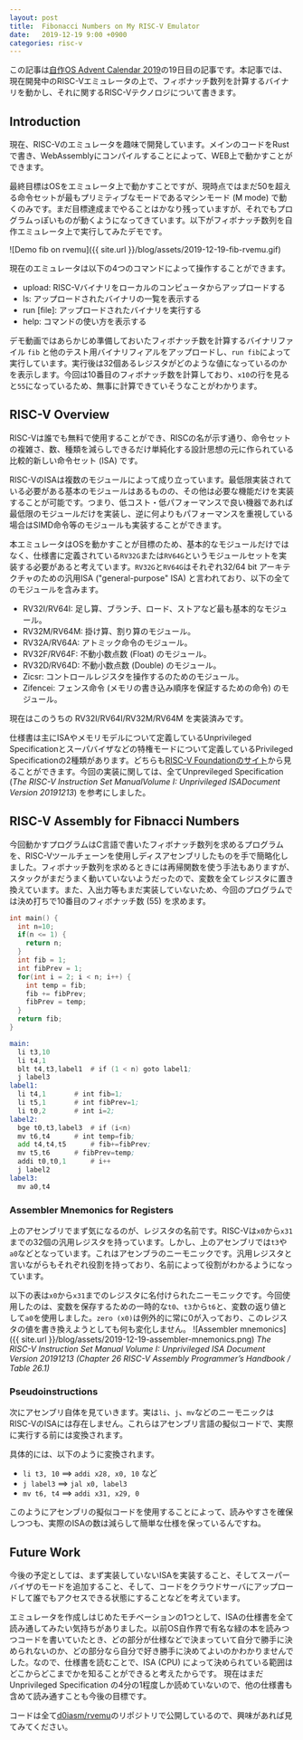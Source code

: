 ```yaml
---
layout: post
title:  Fibonacci Numbers on My RISC-V Emulator
date:   2019-12-19 9:00 +0900
categories: risc-v
---
```


この記事は[自作OS Advent Calendar 2019](https://adventar.org/calendars/4027)の19日目の記事です。本記事では、現在開発中のRISC-Vエミュレータの上で、フィボナッチ数列を計算するバイナリを動かし、それに関するRISC-Vテクノロジについて書きます。

## Introduction
現在、RISC-Vのエミュレータを趣味で開発しています。メインのコードをRustで書き、WebAssemblyにコンパイルすることによって、WEB上で動かすことができます。

最終目標はOSをエミュレータ上で動かすことですが、現時点ではまだ50を超える命令セットが最もプリミティブなモードであるマシンモード (M mode) で動くのみです。まだ目標達成までやることはかなり残っていますが、それでもプログラムっぽいものが動くようになってきています。以下がフィボナッチ数列を自作エミュレータ上で実行してみたデモです。

![Demo fib on rvemu]({{ site.url }}/blog/assets/2019-12-19-fib-rvemu.gif)

現在のエミュレータは以下の4つのコマンドによって操作することができます。
* upload: RISC-Vバイナリをローカルのコンピュータからアップロードする
* ls: アップロードされたバイナリの一覧を表示する
* run [file]: アップロードされたバイナリを実行する
* help: コマンドの使い方を表示する

デモ動画ではあらかじめ準備しておいたフィボナッチ数を計算するバイナリファイル `fib` と他のテスト用バイナリフィアルをアップロードし、`run fib`によって実行しています。実行後は32個あるレジスタがどのような値になっているのかを表示します。今回は10番目のフィボナッチ数を計算しており、`x10`の行を見ると`55`になっているため、無事に計算できていそうなことがわかります。

## RISC-V Overview
RISC-Vは誰でも無料で使用することができ、RISCの名が示す通り、命令セットの複雑さ、数、種類を減らしできるだけ単純化する設計思想の元に作られている比較的新しい命令セット (ISA) です。

RISC-VのISAは複数のモジュールによって成り立っています。最低限実装されている必要がある基本のモジュールはあるものの、その他は必要な機能だけを実装することが可能です。つまり、低コスト・低パフォーマンスで良い機器であれば最低限のモジュールだけを実装し、逆に何よりもパフォーマンスを重視している場合はSIMD命令等のモジュールも実装することができます。

本エミュレータはOSを動かすことが目標のため、基本的なモジュールだけではなく、仕様書に定義されている`RV32G`または`RV64G`というモジュールセットを実装する必要があると考えています。`RV32G`と`RV64G`はそれぞれ32/64 bit アーキテクチャのための汎用ISA ("general-purpose" ISA) と言われており、以下の全てのモジュールを含みます。
* RV32I/RV64I: 足し算、ブランチ、ロード、ストアなど最も基本的なモジュール。
* RV32M/RV64M: 掛け算、割り算のモジュール。
* RV32A/RV64A: アトミック命令のモジュール。
* RV32F/RV64F: 不動小数点数 (Float) のモジュール。
* RV32D/RV64D: 不動小数点数 (Double) のモジュール。
* Zicsr: コントロールレジスタを操作するのためのモジュール。
* Zifencei: フェンス命令 (メモリの書き込み順序を保証するための命令) のモジュール。

現在はこのうちの RV32I/RV64I/RV32M/RV64M を実装済みです。

仕様書は主にISAやメモリモデルについて定義しているUnprivileged Specificationとスーパバイザなどの特権モードについて定義しているPrivileged Specificationの2種類があります。どちらも[RISC-V Foundationのサイト](https://riscv.org/specifications/)から見ることができます。今回の実装に関しては、全てUnprevileged Specification (*The RISC-V Instruction Set ManualVolume I: Unprivileged ISADocument Version 20191213*) を参考にしました。


## RISC-V Assembly for Fibnacci Numbers
今回動かすプログラムはC言語で書いたフィボナッチ数列を求めるプログラムを、RISC-Vツールチェーンを使用しディスアセンブリしたものを手で簡略化しました。フィボナッチ数列を求めるときには再帰関数を使う手法もありますが、スタックがまだうまく動いていないようだったので、変数を全てレジスタに置き換えています。また、入出力等もまだ実装していないため、今回のプログラムでは決め打ちで10番目のフィボナッチ数 (55) を求めます。

``` c
int main() {
  int n=10;
  if(n <= 1) {
    return n;
  }
  int fib = 1;
  int fibPrev = 1;
  for(int i = 2; i < n; i++) {
    int temp = fib;
    fib += fibPrev;
    fibPrev = temp;
  }
  return fib;
}
```

```asm
main:
  li t3,10
  li t4,1
  blt t4,t3,label1	# if (1 < n) goto label1;
  j label3
label1:
  li t4,1		# int fib=1;
  li t5,1 		# int fibPrev=1;
  li t0,2		# int i=2;
label2:
  bge t0,t3,label3 	# if (i<n)
  mv t6,t4		# int temp=fib;
  add t4,t4,t5		# fib+=fibPrev;
  mv t5,t6 		# fibPrev=temp;
  addi t0,t0,1		# i++
  j label2
label3:
  mv a0,t4
```

### Assembler Mnemonics for Registers
上のアセンブリでまず気になるのが、レジスタの名前です。RISC-Vは`x0`から`x31`までの32個の汎用レジスタを持っています。しかし、上のアセンブリでは`t3`や`a0`などとなっています。これはアセンブラのニーモニックです。汎用レジスタと言いながらもそれぞれ役割を持っており、名前によって役割がわかるようになっています。

以下の表は`x0`から`x31`までのレジスタに名付けられたニーモニックです。今回使用したのは、変数を保存するための一時的な`t0`、`t3`から`t6`と、変数の返り値として`a0`を使用しました。`zero (x0)`は例外的に常に0が入っており、このレジスタの値を書き換えようとしても何も変化しません。
![Assembler mnemonics]({{ site.url }}/blog/assets/2019-12-19-assembler-mnemonics.png)
*The RISC-V Instruction Set Manual Volume I: Unprivileged ISA Document Version 20191213 (Chapter 26 RISC-V Assembly Programmer’s Handbook / Table 26.1)*


### Pseudoinstructions
次にアセンブリ自体を見ていきます。実は`li`、`j`、`mv`などのニーモニックはRISC-VのISAには存在しません。これらはアセンブリ言語の擬似コードで、実際に実行する前には変換されます。

具体的には、以下のように変換されます。
* `li t3, 10` ==> `addi x28, x0, 10` など
* `j label3` ==> `jal x0, label3`
* `mv t6, t4` ==> `addi x31, x29, 0`

このようにアセンブリの擬似コードを使用することによって、読みやすさを確保しつつも、実際のISAの数は減らして簡単な仕様を保っているんですね。

## Future Work
今後の予定としては、まず実装していないISAを実装すること、そしてスーパーバイザのモードを追加すること、そして、コードをクラウドサーバにアップロードして誰でもアクセスできる状態にすることなどを考えています。

エミュレータを作成しはじめたモチベーションの1つとして、ISAの仕様書を全て読み通してみたい気持ちがありました。以前OS自作界で有名な緑の本を読みつつコードを書いていたとき、どの部分が仕様などで決まっていて自分で勝手に決められないのか、どの部分なら自分で好き勝手に決めてよいのかわかりませんでした。なので、仕様書を読むことで、ISA (CPU) によって決められている範囲はどこからどこまでかを知ることができると考えたからです。
現在はまだ Unprivileged Specification の4分の1程度しか読めていないので、他の仕様書も含めて読み通すことも今後の目標です。

コードは全て[d0iasm/rvemu](https://github.com/d0iasm/rvemu)のリポジトリで公開しているので、興味があれば見てみてください。

